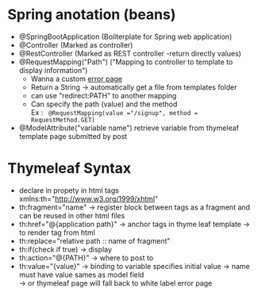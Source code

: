 # Spring anotation (beans)
* @SpringBootApplication (Boilterplate for Spring web application)
* @Controller (Marked as controller)
* @RestController (Marked as REST controller -return directly values)
* @RequestMapping("Path") ("Mapping to controller to template to display information")
  * Wanna a custom [error page](https://www.baeldung.com/spring-boot-custom-error-page)
  * Return a String -> automatically get a file from templates folder
  * can use "redirect:PATH" to another mapping 
  * Can specify the path (value) and the method 
   <br>Ex : ` @RequestMapping(value ="/signup", method = RequestMethod.GET)`
* @ModelAttribute("variable name") retrieve variable from thymeleaf template page submitted by post




# Thymeleaf Syntax
  * declare in propety in html tags xmlns:th="http://www.w3.org/1999/xhtml"
  * th:fragment="name" -> register block between tags as a fragment and can be reused in other html files
  * th:href="@{application path}" -> anchor tags in thyme leaf template -> to render tag from html
  * th:replace="relative path :: name of fragment"
  * th:if(check if true) -> display
  * th:action="@{PATH}" -> where to post to
  * th:value="{value}" -> binding to variable specifies initial value -> name must have value sames as model field 
  <br> -> or thymeleaf page will fall back to white label error page
  
